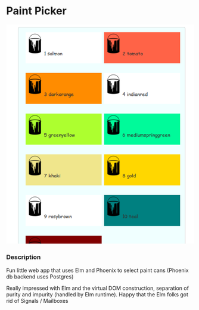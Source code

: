 # Paint Picker

![Logo](https://raw.githubusercontent.com/brpandey/paint_picker/master/priv/images/paintpicker.png)

### Description
Fun little web app that uses Elm and Phoenix to select paint cans (Phoenix db backend uses Postgres) 


Really impressed with Elm and the virtual DOM construction, separation of purity and impurity (handled by Elm runtime).
Happy that the Elm folks got rid of Signals / Mailboxes 


